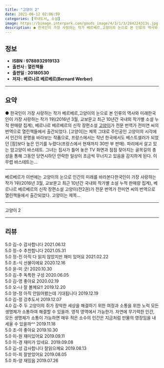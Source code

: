 ```yaml
---
title: "고양이 2"
date: 2021-06-12 02:06:59
categories: [국내도서, 소설]
image: https://bimage.interpark.com/goods_image/4/3/1/3/284224313s.jpg
description: ● 한국인이 가장 사랑하는 작가 베르베르,고양이의 눈으로 본 인류의 역사와 미래한국인이 가장 사랑하는 작가 1위(2016년 3월, 교보문고 최근 10년간 국내외 작가별 소설 누적 판매량 집계), 베르나르 베르베르의 신작 장편소설 [고양이](전2권)가 전문 번역가 전미연 씨의 번역으로
---
```


## **정보**

- **ISBN : 9788932919133**
- **출판사 : 열린책들**
- **출판일 : 20180530**
- **저자 : 베르나르 베르베르(Bernard Werber)**

------



## **요약**

●  한국인이 가장 사랑하는 작가 베르베르,고양이의 눈으로 본 인류의 역사와 미래한국인이 가장 사랑하는 작가 1위(2016년 3월, 교보문고 최근 10년간 국내외 작가별 소설 누적 판매량 집계), 베르나르 베르베르의 신작 장편소설 [고양이](전2권)가 전문 번역가 전미연 씨의 번역으로 열린책들에서 출간되었다. [고양이]는 제목 그대로 주인공인 고양이의 시각에서 인간의 문명을 바라보는 작품으로, 프랑스에서는 작년 한국에서도 베스트셀러가 되었던 [잠]보다 높은 인기를 누렸다(프랑스에서 현재까지 30만 부 판매). 파리에서 살고 있는 암고양이 바스테트. 그녀는 집사가 틀어 놓은 TV 화면과 점점 잦아지는 골목길의 총성을 통해 그동안 당연시하던 안락한 일상이 조금씩 무너지고 있음을 감지하게 된다. 이 무렵 바스테트는...

------

베르베르가 이번에는 고양이의 눈으로 인간의 미래를 바라본다한국인이 가장 사랑하는 작가 1위(2016년 3월, 교보문고 최근 10년간 국내외 작가별 소설 누적 판매량 집계), 베르나르 베르베르의 신작 장편소설 고양이(전2권)가 전문 번역가 전미연 씨의 번역으로 열린책들에서 출간되었다. 고양이는 제목... 

------


고양이 2 

------


## **리뷰** 

5.0 김-수 감사합니다 2021.06.12 <br/>5.0 정-수 추천합니다 2021.05.31 <br/>5.0 정-진 아직 다 읽지 않았지만 재미 있어요 2021.02.22 <br/>5.0 조-식 선물이에요 2020.12.16 <br/>5.0 윤-미 굿! 2020.10.30 <br/>5.0 김-주 독특한 구성 2020.06.05 <br/>5.0 김-영 좋아요 2020.02.19 <br/>5.0 오-나 잘 볼께요!! 2019.12.20 <br/>5.0 양-정 아직 안읽어봤는데 기대됩니다 2019.12.19 <br/>5.0 김-정 강추도서 2019.12.07 <br/>4.0 김-주 두 고양이의 쥐가 장악한 세상을 해결하기 위한 여정과 소통을 위한 노럭 모든 생명체가 소통하여 해결할 수 있을까. 영적 영역에서 가능한가.
자연에 무기력한 인간, 모든 생명체가 소통이 가능하면 매우 적은 소수의 인간은 지금처럼 만물의 영장임을 내세울 수 있을까^^ 2019.11.18 <br/>5.0 조-아 좋아요 2019.10.30 <br/>5.0 이-원 재미있어요 2019.09.11 <br/>5.0 이-경 재미가 있네요. 2019.09.08 <br/>5.0 김-성 감사합니다 잘읽으께요 2019.08.13 <br/>5.0 이-희 잘받았어요 2019.08.05 <br/>5.0 최-양 재밌음 2019.07.26 <br/>